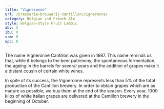 ```yaml
---
title: "Vigneronne"
url: /brasserie-brouwerij-cantillon/vigneronne/
category: Belgian and French Ale
style: Belgian-Style Fruit Lambic
abv: 5
ibu: 0
srm: 0
upc: 0
---
```

The name Vigneronne Cantillon was given in 1987. This name reminds us that, while it belongs to the beer patrimony, the spontaneous fermentation, the ageing in the barrels for several years and the addition of grapes make it a distant cousin of certain white wines.

In spite of its success, the Vigneronne represents less than 5% of the total production of the Cantillon brewery. In order to obtain grapes which are as mature as possible, we buy them at the end of the season. Every year, 1000 kilos of white italian grapes are delivered at the Cantillon brewery in the beginning of October.
